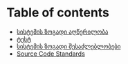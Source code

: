 # Table of contents

* [სისტემის ზოგადი აღწერილობა](README.md)
* [ტესტ](test.md)
* [სისტემის ზოგადი შესაძლებლობები](sistemis-zogadi-shesadzleblobebi.md)
* [Source Code Standards](source-code-standards.md)


